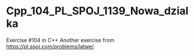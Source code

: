 # Cpp_104_PL_SPOJ_1139_Nowa_dzialka
Exercise #104 in C++
Another exercise from https://pl.spoj.com/problems/latwe/
